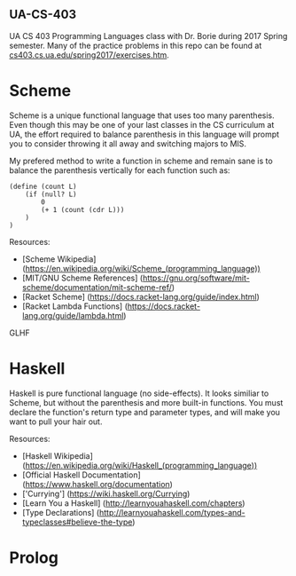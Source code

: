## UA-CS-403

UA CS 403 Programming Languages class with Dr. Borie during 2017 Spring semester. Many of the practice problems in this repo can be found at [cs403.cs.ua.edu/spring2017/exercises.htm](https://cs403.cs.ua.edu/spring2017/exercises.htm).

# Scheme

Scheme is a unique functional language that uses too many parenthesis.  Even though this may be one of your last classes in the CS curriculum at UA, the effort required to balance parenthesis in this language will prompt you to consider throwing it all away and switching majors to MIS. 

My prefered method to write a function in scheme and remain sane is to balance the parenthesis vertically for each function such as:
```
(define (count L)
	(if (null? L)
		0
		(+ 1 (count (cdr L)))
	)	
)
```

Resources:
* [Scheme Wikipedia] (https://en.wikipedia.org/wiki/Scheme_(programming_language))
* [MIT/GNU Scheme References] (https://gnu.org/software/mit-scheme/documentation/mit-scheme-ref/)
* [Racket Scheme] (https://docs.racket-lang.org/guide/index.html)
* [Racket Lambda Functions] (https://docs.racket-lang.org/guide/lambda.html)

GLHF

# Haskell

Haskell is pure functional language (no side-effects).  It looks similiar to Scheme, but without the parenthesis and more built-in functions.  You must declare the function's return type and parameter types, and will make you want to pull your hair out.

Resources:
* [Haskell Wikipedia] (https://en.wikipedia.org/wiki/Haskell_(programming_language))
* [Official Haskell Documentation] (https://www.haskell.org/documentation)
* ['Currying'] (https://wiki.haskell.org/Currying)
* [Learn You a Haskell] (http://learnyouahaskell.com/chapters)
* [Type Declarations] (http://learnyouahaskell.com/types-and-typeclasses#believe-the-type)

# Prolog
